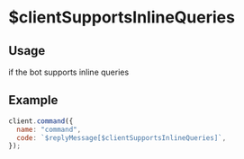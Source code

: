# $clientSupportsInlineQueries

## Usage

if the bot supports inline queries

## Example

```javascript
client.command({
  name: "command",
  code: `$replyMessage[$clientSupportsInlineQueries]`,
});
```
